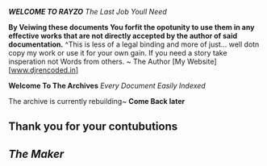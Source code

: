 ***WELCOME TO RAYZO***
*The Last Job Youll Need*

**By Veiwing these documents You forfit the opotunity to use them in any effective works that are not directly accepted by the author of said documentation.**
^This is less of a legal binding and more of just... well dotn copy my work or use it for your own gain. If you need a story take insperation not Words from others. ~ The Author
[My Website][www.djrencoded.in]




__Welcome To The Archives__
*Every Document Easily Indexed* 


The archive is currently rebuilding~ **Come Back later**

Thank you for your contubutions
---
***The Maker***
---